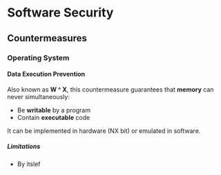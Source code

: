 # Software Security

## Countermeasures

### Operating System

#### Data Execution Prevention

Also known as **W ^ X**, this countermeasure guarantees that **memory** can never simultaneously:
* Be **writable** by a program
* Contain **executable** code

It can be implemented in hardware (NX bit) or emulated in software.

##### Limitations

* By itslef
